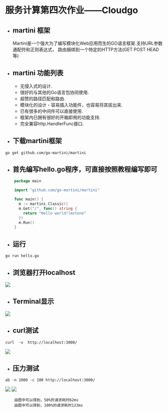 # 服务计算第四次作业——Cloudgo

- ## martini  框架

	Martini是一个强大为了编写模块化Web应用而生的GO语言框架.支持URL参数 通配符和正则表达式， 路由捆绑到一个特定的HTTP方法(GET POST HEAD等)
- ## martini 功能列表

	- 无侵入式的设计.
	- 很好的与其他的Go语言包协同使用.
	- 超赞的路径匹配和路由.
	- 模块化的设计 - 容易插入功能件，也容易将其拔出来.
	- 已有很多的中间件可以直接使用.
	- 框架内已拥有很好的开箱即用的功能支持.
	- 完全兼容http.HandlerFunc接口.

- ## 下载martini框架
```
go get github.com/go-martini/martini
```

- ## 首先编写hello.go程序，可直接按照教程编写即可
```go
	package main

	import "github.com/go-martini/martini"

	func main() {
	  m := martini.Classic()
	  m.Get("/", func() string {
		return "Hello world!lmstone"
	  })
	  m.Run()
	}
```
- ## 运行
```
go run hello.go
```

- ## 浏览器打开localhost
![](http://i2.bvimg.com/617695/cedc0e0896037208.png)

- ## Terminal显示

![](http://i2.bvimg.com/617695/88f46ae20872e44e.png)

- ## curl测试 

```
curl  -v  http://localhost:3000/
```

![](http://i2.bvimg.com/617695/5507ec20270bb6d7.png)


- ## 压力测试
```
ab -n 1000 -c 100 http://localhost:3000/
```
![](http://i2.bvimg.com/617695/94f01b7e765c2897.png)
![](http://i2.bvimg.com/617695/e315df6a517fba25.png)
 
		由图中可以得到，50%的请求耗时62ms
		由图中可以得到，100%的请求耗时123ms
